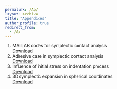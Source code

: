 ```yaml
---
permalink: /Ap/
layout: archive
title: "Appendices"
author_profile: true
redirect_from: 
  - /Ap
---
```

1. MATLAB codes for symplectic contact analysis <br>
[Download](http://chainjackson.github.io/Chain.github.io/files/codes_for_RSPA-2024-0591.zip)
2. Adhesive case in symplectic contact analysis <br>
[Download](http://chainjackson.github.io/Chain.github.io/files/Adhesive_case.pdf)
3. Influence of initial stress on indentation process <br>
[Download](http://chainjackson.github.io/Chain.github.io/files/Initial_stress.pdf)
4. 3D symplectic expansion in spherical coordinates <br>
[Download](http://chainjackson.github.io/Chain.github.io/files/3D_Symplectic_Expansion_in_Spherical_Coordinates.pdf)
